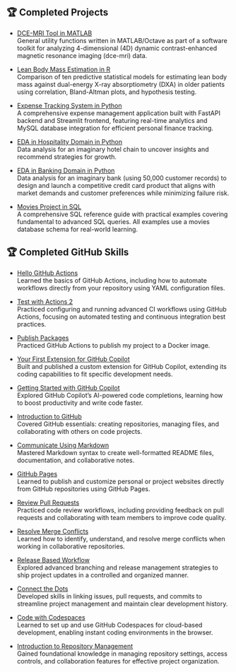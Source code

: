 ## 🏆 Completed Projects

- [DCE-MRI Tool in MATLAB](https://github.com/Lua-Matlab-Python-R-J2EE/dce-mri-matlab)  
  General utility functions written in MATLAB/Octave as part of a software toolkit for analyzing 4-dimensional (4D) dynamic contrast-enhanced magnetic resonance imaging (dce-mri) data.
  
- [Lean Body Mass Estimation in R](https://github.com/Lua-Matlab-Python-R-J2EE/LBM-R)  
  Comparison of ten predictive statistical models for estimating lean body mass against dual-energy X-ray absorptiometry (DXA) in older patients using correlation, Bland-Altman plots, and hypothesis testing.

- [Expense Tracking System in Python](https://github.com/Lua-Matlab-Python-R-J2EE/Expense-Tracking-System)  
  A comprehensive expense management application built with FastAPI backend and Streamlit frontend, featuring real-time analytics and MySQL database integration for efficient personal finance tracking.

- [EDA in Hospitality Domain in Python](https://github.com/Lua-Matlab-Python-R-J2EE/EDA-Hospitality-Domain)  
  Data analysis for an imaginary hotel chain to uncover insights and recommend strategies for growth.

- [EDA in Banking Domain in Python](https://github.com/Lua-Matlab-Python-R-J2EE/EDA-Banking-Domain)  
  Data analysis for an imaginary bank (using 50,000 customer records) to design and launch a competitive credit card product that aligns with market demands and customer preferences while minimizing failure risk.

- [Movies Project in SQL](https://github.com/Lua-Matlab-Python-R-J2EE/sql-basics-reference)  
  A comprehensive SQL reference guide with practical examples covering fundamental to advanced SQL queries. All examples use a movies database schema for real-world learning.


## 🏆 Completed GitHub Skills

- [Hello GitHub Actions](https://github.com/Lua-Matlab-Python-R-J2EE/skills-hello-github-actions)  
  Learned the basics of GitHub Actions, including how to automate workflows directly from your repository using YAML configuration files.

- [Test with Actions 2](https://github.com/Lua-Matlab-Python-R-J2EE/skills-test-with-actions2)  
  Practiced configuring and running advanced CI workflows using GitHub Actions, focusing on automated testing and continuous integration best practices.

- [Publish Packages](https://github.com/Lua-Matlab-Python-R-J2EE/skills-publish-packages)  
  Practiced GitHub Actions to publish my project to a Docker image.

- [Your First Extension for GitHub Copilot](https://github.com/Lua-Matlab-Python-R-J2EE/skills-your-first-extension-for-github-copilot)  
  Built and published a custom extension for GitHub Copilot, extending its coding capabilities to fit specific development needs.

- [Getting Started with GitHub Copilot](https://github.com/Lua-Matlab-Python-R-J2EE/skills-getting-started-with-github-copilot)  
  Explored GitHub Copilot’s AI-powered code completions, learning how to boost productivity and write code faster.

- [Introduction to GitHub](https://github.com/Lua-Matlab-Python-R-J2EE/skills-introduction-to-github)  
  Covered GitHub essentials: creating repositories, managing files, and collaborating with others on code projects.

- [Communicate Using Markdown](https://github.com/Lua-Matlab-Python-R-J2EE/skills-communicate-using-markdown)  
  Mastered Markdown syntax to create well-formatted README files, documentation, and collaborative notes.

- [GitHub Pages](https://github.com/Lua-Matlab-Python-R-J2EE/skills-github-pages)  
  Learned to publish and customize personal or project websites directly from GitHub repositories using GitHub Pages.

- [Review Pull Requests](https://github.com/Lua-Matlab-Python-R-J2EE/skills-review-pull-requests)  
  Practiced code review workflows, including providing feedback on pull requests and collaborating with team members to improve code quality.

- [Resolve Merge Conflicts](https://github.com/Lua-Matlab-Python-R-J2EE/skills-resolve-merge-conflicts)  
  Learned how to identify, understand, and resolve merge conflicts when working in collaborative repositories.

- [Release Based Workflow](https://github.com/Lua-Matlab-Python-R-J2EE/skills-release-based-workflow)  
  Explored advanced branching and release management strategies to ship project updates in a controlled and organized manner.

- [Connect the Dots](https://github.com/Lua-Matlab-Python-R-J2EE/skills-connect-the-dots)  
  Developed skills in linking issues, pull requests, and commits to streamline project management and maintain clear development history.

- [Code with Codespaces](https://github.com/Lua-Matlab-Python-R-J2EE/skills-code-with-codespaces)  
  Learned to set up and use GitHub Codespaces for cloud-based development, enabling instant coding environments in the browser.

- [Introduction to Repository Management](https://github.com/Lua-Matlab-Python-R-J2EE/skills-introduction-to-repository-management)  
  Gained foundational knowledge in managing repository settings, access controls, and collaboration features for effective project organization.
